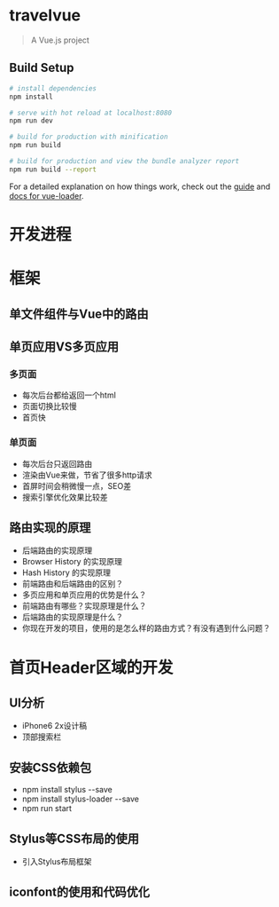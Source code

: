 # travelvue

> A Vue.js project 

## Build Setup

``` bash
# install dependencies
npm install

# serve with hot reload at localhost:8080
npm run dev

# build for production with minification
npm run build

# build for production and view the bundle analyzer report
npm run build --report
```

For a detailed explanation on how things work, check out the [guide](http://vuejs-templates.github.io/webpack/) and [docs for vue-loader](http://vuejs.github.io/vue-loader).


# 开发进程

# 框架
## 单文件组件与Vue中的路由
## 单页应用VS多页应用
### 多页面
- 每次后台都给返回一个html
- 页面切换比较慢
- 首页快
### 单页面
- 每次后台只返回路由
- 渲染由Vue来做，节省了很多http请求
- 首屏时间会稍微慢一点，SEO差
- 搜索引擎优化效果比较差
## 路由实现的原理
- 后端路由的实现原理
- Browser History 的实现原理
- Hash History 的实现原理
- 前端路由和后端路由的区别？
- 多页应用和单页应用的优势是什么？
- 前端路由有哪些？实现原理是什么？
- 后端路由的实现原理是什么？
- 你现在开发的项目，使用的是怎么样的路由方式？有没有遇到什么问题？

# 首页Header区域的开发
## UI分析
- iPhone6 2x设计稿
- 顶部搜索栏

## 安装CSS依赖包
- npm install stylus --save 
- npm install stylus-loader --save 
- npm run start 

## Stylus等CSS布局的使用
- 引入Stylus布局框架

## iconfont的使用和代码优化

